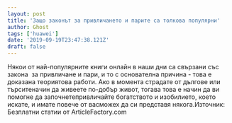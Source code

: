 ```yaml
---
layout: post
title: 'Защо законът за привличането и парите са толкова популярни'
author: Ghost
tags: ['huawei']
date: '2019-09-19T23:47:38.121Z'
draft: false
---
```


Някои от най-популярните книги онлайн в наши дни са свързани със закона  за привличане и пари, и то с основателна причина - това е доказана теориятова работи. Ако в момента страдате от дългове или търситеначин да живеете по-добър живот, тогава това е начин да ви помогне да започнетепривличайте богатството и изобилието, което искате, и имате повече от васможех да си представя някога.Източник: Безплатни статии от ArticleFactory.com
